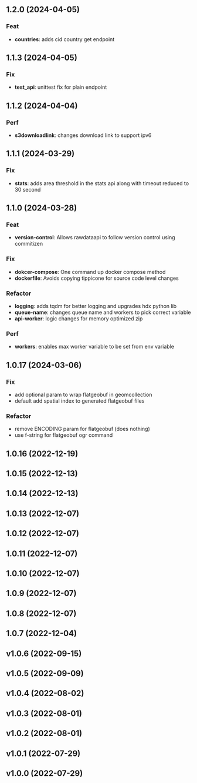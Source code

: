 ## 1.2.0 (2024-04-05)

### Feat

- **countries**: adds cid country get endpoint

## 1.1.3 (2024-04-05)

### Fix

- **test_api**: unittest fix for plain endpoint

## 1.1.2 (2024-04-04)

### Perf

- **s3downloadlink**: changes download link to support ipv6

## 1.1.1 (2024-03-29)

### Fix

- **stats**: adds area threshold in the stats api along with timeout reduced to 30 second

## 1.1.0 (2024-03-28)

### Feat

- **version-control**: Allows rawdataapi to follow version control using commitizen

### Fix

- **dokcer-compose**: One command up docker compose method
- **dockerfile**: Avoids copying tippicone for source code level changes

### Refactor

- **logging**: adds tqdm for better logging and upgrades hdx python lib
- **queue-name**: changes queue name and workers to pick correct variable
- **api-worker**: logic changes for memory optimized zip

### Perf

- **workers**: enables max worker variable to be set from env variable

## 1.0.17 (2024-03-06)

### Fix

- add optional param to wrap flatgeobuf in geomcollection
- default add spatial index to generated flatgeobuf files

### Refactor

- remove ENCODING param for flatgeobuf (does nothing)
- use f-string for flatgeobuf ogr command

## 1.0.16 (2022-12-19)

## 1.0.15 (2022-12-13)

## 1.0.14 (2022-12-13)

## 1.0.13 (2022-12-07)

## 1.0.12 (2022-12-07)

## 1.0.11 (2022-12-07)

## 1.0.10 (2022-12-07)

## 1.0.9 (2022-12-07)

## 1.0.8 (2022-12-07)

## 1.0.7 (2022-12-04)

## v1.0.6 (2022-09-15)

## v1.0.5 (2022-09-09)

## v1.0.4 (2022-08-02)

## v1.0.3 (2022-08-01)

## v1.0.2 (2022-08-01)

## v1.0.1 (2022-07-29)

## v1.0.0 (2022-07-29)
